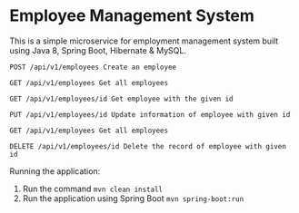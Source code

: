 # Employee Management System

This is a simple microservice for employment management system built using Java 8, Spring Boot, Hibernate & MySQL.
```
POST /api/v1/employees Create an employee
```
```
GET /api/v1/employees Get all employees
```
```
GET /api/v1/employees/id Get employee with the given id
```
```
PUT /api/v1/employees/id Update information of employee with given id
```
```
GET /api/v1/employees Get all employees
```
```
DELETE /api/v1/employees/id Delete the record of employee with given id
```

Running the application:
1. Run the command `mvn clean install`
2. Run the application using Spring Boot `mvn spring-boot:run`

